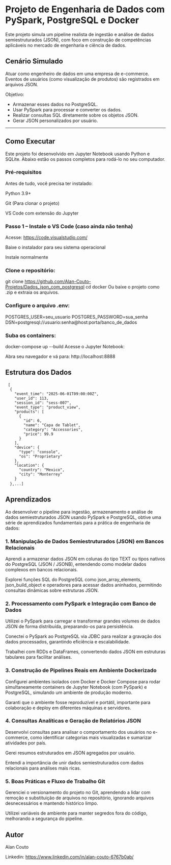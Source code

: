 # Projeto de Engenharia de Dados com PySpark, PostgreSQL e Docker

Este projeto simula um pipeline realista de ingestão e análise de dados semiestruturados (JSON), com foco em construção de competências aplicáveis no mercado de engenharia e ciência de dados.

## Cenário Simulado

Atuar como engenheiro de dados em uma empresa de e-commerce. Eventos de usuários (como visualização de produtos) são registrados em arquivos JSON. 

Objetivo:

- Armazenar esses dados no PostgreSQL.
- Usar PySpark para processar e converter os dados.
- Realizar consultas SQL diretamente sobre os objetos JSON.
- Gerar JSON personalizados por usuário.

---

## Como Executar

Este projeto foi desenvolvido em Jupyter Notebook usando Python e SQLite. Abaixo estão os passos completos para rodá-lo no seu computador.

### Pré-requisitos
Antes de tudo, você precisa ter instalado:

Python 3.9+

Git (Para clonar o projeto)

VS Code com extensão do Jupyter

### Passo 1 – Instale o VS Code (caso ainda não tenha)
Acesse: https://code.visualstudio.com/

Baixe o instalador para seu sistema operacional

Instale normalmente

### Clone o repositório:

git clone https://github.com/Alan-Couto-Projetos/Dados_json_com_postgresql cd docker
Ou baixe o projeto como .zip e extraia os arquivos.

### Configure o arquivo .env:

POSTGRES_USER=seu_usuario
POSTGRES_PASSWORD=sua_senha
DSN=postgresql://usuario:senha@host:porta/banco_de_dados

### Suba os containers:

docker-compose up --build
Acesse o Jupyter Notebook:

Abra seu navegador e vá para: http://localhost:8888

## Estrutura dos Dados

<pre> <code>[
  {
    "event_time": "2025-06-01T09:00:00Z",
    "user_id": 113,
    "session_id": "sess-007",
    "event_type": "product_view",
    "products": [
      {
        "id": 6,
        "name": "Capa de Tablet",
        "category": "Accessories",
        "price": 99.9
      }
    ],
    "device": {
      "type": "console",
      "os": "Proprietary"
    },
    "location": {
      "country": "Mexico",
      "city": "Monterrey"
    }
  },...]</code> </pre>

## Aprendizados

Ao desenvolver o pipeline para ingestão, armazenamento e análise de dados semiestruturados JSON usando PySpark e PostgreSQL, obtive uma série de aprendizados fundamentais para a prática de engenharia de dados:

### 1. Manipulação de Dados Semiestruturados (JSON) em Bancos Relacionais
Aprendi a armazenar dados JSON em colunas do tipo TEXT ou tipos nativos do PostgreSQL (JSON / JSONB), entendendo como modelar dados complexos em bancos relacionais.

Explorei funções SQL do PostgreSQL como json_array_elements, json_build_object e operadores para acessar dados aninhados, permitindo consultas dinâmicas sobre estruturas JSON.

### 2. Processamento com PySpark e Integração com Banco de Dados
Utilizei o PySpark para carregar e transformar grandes volumes de dados JSON de forma distribuída, preparando-os para persistência.

Conectei o PySpark ao PostgreSQL via JDBC para realizar a gravação dos dados processados, garantindo eficiência e escalabilidade.

Trabalhei com RDDs e DataFrames, convertendo dados JSON em estruturas tabulares para facilitar análises.

### 3. Construção de Pipelines Reais em Ambiente Dockerizado
Configurei ambientes isolados com Docker e Docker Compose para rodar simultaneamente containers de Jupyter Notebook (com PySpark) e PostgreSQL, simulando um ambiente de produção moderno.

Garanti que o ambiente fosse reproduzível e portátil, importante para colaboração e deploy em diferentes máquinas e servidores.

### 4. Consultas Analíticas e Geração de Relatórios JSON
Desenvolvi consultas para analisar o comportamento dos usuários no e-commerce, como identificar categorias mais visualizadas e sumarizar atividades por país.

Gerei resumos estruturados em JSON agregados por usuário.

Entendi a importância de unir dados semiestruturados com dados relacionais para análises mais ricas.

### 5. Boas Práticas e Fluxo de Trabalho Git
Gerenciei o versionamento do projeto no Git, aprendendo a lidar com remoção e substituição de arquivos no repositório, ignorando arquivos desnecessários e mantendo histórico limpo.

Utilizei variáveis de ambiente para manter segredos fora do código, melhorando a segurança do pipeline.

## Autor
Alan Couto

Linkedin: https://www.linkedin.com/in/alan-couto-6767b0ab/
